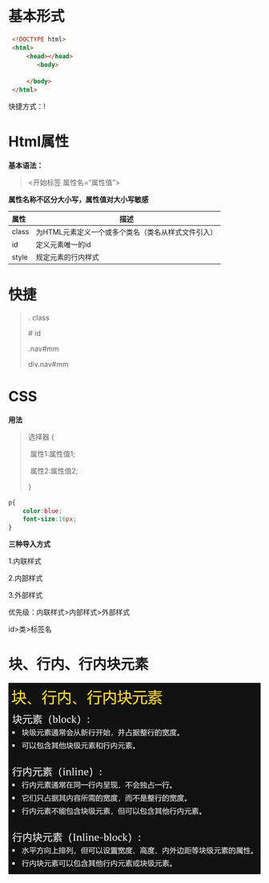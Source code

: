 #  基本形式

``` html
 <!DOCTYPE html>
 <html>
     <head></head>
    	<body>
         
     </body>
 </html>
```

快捷方式：!

# Html属性

**基本语法：**

> <开始标签 属性名=“属性值”>

**属性名称不区分大小写，属性值对大小写敏感**

| 属性  | 描述                                               |
| :---- | -------------------------------------------------- |
| class | 为HTML元素定义一个或多个类名（类名从样式文件引入） |
| id    | 定义元素唯一的id                                   |
| style | 规定元素的行内样式                                 |

# 快捷

> .		class
>
> \#      id
>
> .nav#mm
>
> div.nav#mm

# CSS

**用法**

> 选择器 {
>
> ​	属性1:属性值1;
>
> ​	属性2:属性值2;
>
> }

``` css
p{
    color:blue;
    font-size:16px;
}
```

**三种导入方式**

1.内联样式

2.内部样式

3.外部样式

优先级：内联样式>内部样式>外部样式

id>类>标签名

# 块、行内、行内块元素

![image-20250406175324368](image-20250406175324368.png)
